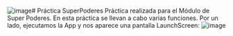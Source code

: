 ![image](https://github.com/sergio97re/SuperPoderes/assets/126094274/904b819f-3f72-4143-a94c-3425d9ac263f)# Práctica SuperPoderes
Práctica realizada para el Módulo de Super Poderes. En esta práctica se llevan a cabo varias funciones.
Por un lado, ejecutamos la App y nos aparece una pantalla LaunchScreen:
![image](https://github.com/sergio97re/SuperPoderes/assets/126094274/c779ae38-abb5-4a26-a073-07b69d686ca0)
